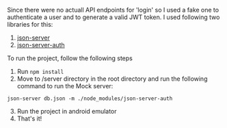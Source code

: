 Since there were no actuall API endpoints for 'login' so I used a fake one
to authenticate a user and to generate a valid JWT token. I used following two libraries for this:
1. [json-server](https://www.npmjs.com/package/json-server)
2. [json-server-auth](https://www.npmjs.com/package/json-server-auth)

To run the project, follow the following steps

 1. Run ``` npm install ```
 2. Move to /server directory in the root directory and run the following command to run the Mock server:
   ```
   json-server db.json -m ./node_modules/json-server-auth
   ```
 3. Run the project in android emulator
 4. That's it!
